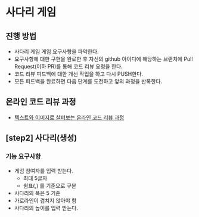 # 사다리 게임
## 진행 방법
* 사다리 게임 게임 요구사항을 파악한다.
* 요구사항에 대한 구현을 완료한 후 자신의 github 아이디에 해당하는 브랜치에 Pull Request(이하 PR)를 통해 코드 리뷰 요청을 한다.
* 코드 리뷰 피드백에 대한 개선 작업을 하고 다시 PUSH한다.
* 모든 피드백을 완료하면 다음 단계를 도전하고 앞의 과정을 반복한다.

## 온라인 코드 리뷰 과정
* [텍스트와 이미지로 살펴보는 온라인 코드 리뷰 과정](https://github.com/nextstep-step/nextstep-docs/tree/master/codereview)

## [step2] 사다리(생성)
### 기능 요구사항
* 게임 참여자를 입력 받는다.
    * 최대 5글자
    * 쉼표(,) 를 기준으로 구분
* 사다리의 폭은 5 기준
* 가로라인이 겹치지 않아야 함
* 사다리의 높이를 입력 받는다.